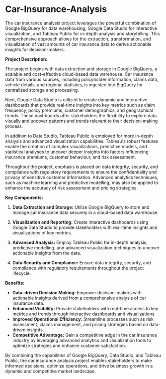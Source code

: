 # Car-Insurance-Analysis
The car insurance analysis project leverages the powerful combination of Google BigQuery for data warehousing, Google Data Studio for interactive visualization, and Tableau Public for in-depth analysis and storytelling. This comprehensive approach allows for the extraction, transformation, and visualization of vast amounts of car insurance data to derive actionable insights for decision-makers.

**Project Description:**

The project begins with data extraction and storage in Google BigQuery, a scalable and cost-effective cloud-based data warehouse. Car insurance data from various sources, including policyholder information, claims data, vehicle details, and regional statistics, is ingested into BigQuery for centralized storage and processing.

Next, Google Data Studio is utilized to create dynamic and interactive dashboards that provide real-time insights into key metrics such as claim frequency, policy premiums, customer demographics, and geographical trends. These dashboards offer stakeholders the flexibility to explore data visually and uncover patterns and trends relevant to their decision-making process.

In addition to Data Studio, Tableau Public is employed for more in-depth analysis and advanced visualization capabilities. Tableau's robust features enable the creation of complex visualizations, predictive models, and statistical analyses to uncover deeper insights into factors influencing insurance premiums, customer behaviour, and risk assessment.

Throughout the project, emphasis is placed on data integrity, security, and compliance with regulatory requirements to ensure the confidentiality and privacy of sensitive customer information. Advanced analytics techniques, such as machine learning and predictive modelling, may also be applied to enhance the accuracy of risk assessment and pricing strategies.

**Key Components:**

1. **Data Extraction and Storage:** Utilize Google BigQuery to store and manage car insurance data securely in a cloud-based data warehouse.

2. **Visualization and Reporting:** Create interactive dashboards using Google Data Studio to provide stakeholders with real-time insights and visualizations of key metrics.

3. **Advanced Analysis:** Employ Tableau Public for in-depth analysis, predictive modelling, and advanced visualization techniques to uncover actionable insights from the data.

4. **Data Security and Compliance:** Ensure data integrity, security, and compliance with regulatory requirements throughout the project lifecycle.

**Benefits:**

- **Data-driven Decision Making:** Empower decision-makers with actionable insights derived from a comprehensive analysis of car insurance data.
- **Enhanced Visibility:** Provide stakeholders with real-time access to key metrics and trends through interactive dashboards and visualizations.
- **Improved Operational Efficiency:** Streamline processes such as risk assessment, claims management, and pricing strategies based on data-driven insights.
- **Competitive Advantage:** Gain a competitive edge in the car insurance industry by leveraging advanced analytics and visualization tools to optimize strategies and enhance customer satisfaction.

By combining the capabilities of Google BigQuery, Data Studio, and Tableau Public, the car insurance analysis project enables stakeholders to make informed decisions, optimize operations, and drive business growth in a dynamic and competitive market landscape.
